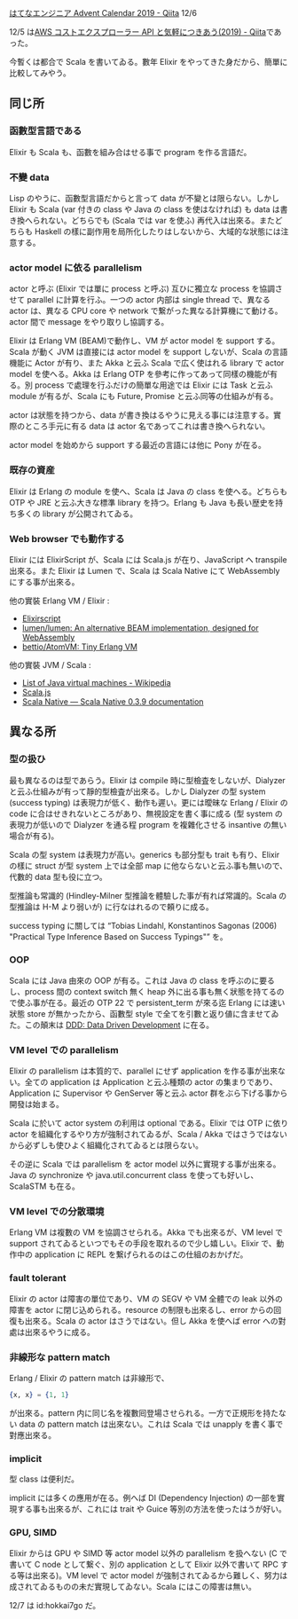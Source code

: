<!--
{"id":"26006613476889014","title":"Elixir をやってきた者が Scala を暫くやってみて同じ所と違ふ所を舉げる","categories":["Programming","Elixir","Scala"],"draft":"no"}
-->

[はてなエンジニア Advent Calendar 2019 - Qiita](https://qiita.com/advent-calendar/2019/hatena) 12/6

12/5 は[AWS コストエクスプローラー API と気軽につきあう(2019) - Qiita](https://qiita.com/ma2saka/items/a59e03c53305e52b5477)であった。

今暫くは都合で Scala を書いてゐる。數年 Elixir をやってきた身だから、簡單に比較してみやう。

## 同じ所

### 函數型言語である

Elixir も Scala も、函數を組み合はせる事で program を作る言語だ。

### 不變 data

Lisp のやうに、函數型言語だからと言って data が不變とは限らない。しかし Elixir も Scala (var 付きの class や Java の class を使はなければ) も data は書き換へられない。どちらでも (Scala では var を使ふ) 再代入は出來る。またどちらも Haskell の樣に副作用を局所化したりはしないから、大域的な狀態には注意する。

### actor model に依る parallelism

actor と呼ぶ (Elixir では單に process と呼ぶ) 互ひに獨立な process を協調させて parallel に計算を行ふ。一つの actor 内部は single thread で、異なる actor は、異なる CPU core や network で繋がった異なる計算機にて動ける。actor 間で message をやり取りし協調する。

Elixir は Erlang VM (BEAM)で動作し、VM が actor model を support する。Scala が動く JVM は直接には actor model を support しないが、Scala の言語機能に Actor が有り、また Akka と云ふ Scala で広く使はれる library で actor model を使へる。Akka は Erlang OTP を參考に作ってあって同樣の機能が有る。別 process で處理を行ふだけの簡單な用途では Elixir には Task と云ふ module が有るが、Scala にも Future, Promise と云ふ同等の仕組みが有る。

actor は狀態を持つから、data が書き換はるやうに見える事には注意する。實際のところ手元に有る data は actor 名であってこれは書き換へられない。

actor model を始めから support する最近の言語には他に Pony が在る。

### 既存の資産

Elixir は Erlang の module を使へ、Scala は Java の class を使へる。どちらも OTP や JRE と云ふ大きな標準 library を持つ。Erlang も Java も長い歴史を持ち多くの library が公開されてゐる。

### Web browser でも動作する

Elixir には ElixirScript が、Scala には Scala.js が在り、JavaScript へ transpile 出來る。また Elixir は Lumen で、Scala は Scala Native にて WebAssembly にする事が出來る。

他の實裝 Erlang VM / Elixir :

- [Elixirscript](https://elixirscript.github.io/)
- [lumen/lumen: An alternative BEAM implementation, designed for WebAssembly](https://github.com/lumen/lumen)
- [bettio/AtomVM: Tiny Erlang VM](https://github.com/bettio/AtomVM)

他の實裝 JVM / Scala :

- [List of Java virtual machines - Wikipedia](https://en.wikipedia.org/wiki/List_of_Java_virtual_machines)
- [Scala.js](https://www.scala-js.org/)
- [Scala Native — Scala Native 0.3.9 documentation](https://scala-native.readthedocs.io/)

## 異なる所

### 型の扱ひ

最も異なるのは型であらう。Elixir は compile 時に型檢査をしないが、Dialyzer と云ふ仕組みが有って靜的型檢査が出來る。しかし Dialyzer の型 system (success typing) は表現力が低く、動作も遲い。更には曖昧な Erlang / Elixir の code に合はせきれないところがあり、無視設定を書く事に成る (型 system の表現力が低いので Dialyzer を通る程 program を複雜化させる insantive の無い場合が有る)。

Scala の型 system は表現力が高い。generics も部分型も trait も有り、Elixir の樣に struct が型 system 上では全部 map に他ならないと云ふ事も無いので、代數的 data 型も役に立つ。

型推論も常識的 (Hindley-Milner 型推論を體驗した事が有れば常識的。Scala の型推論は H-M より弱いが) に行なはれるので頼りに成る。

success typing に關しては <q>Tobias Lindahl, Konstantinos Sagonas (2006) "Practical Type Inference Based on Success Typings"</q> を。

### OOP

Scala には Java 由來の OOP が有る。これは Java の class を呼ぶのに要るし、process 間の context switch 無く heap 外に出る事も無く狀態を持てるので使ふ事が在る。最近の OTP 22 で persistent_term が來る迄 Erlang には速い狀態 store が無かったから、函數型 style で全てを引數と返り値に含ませてゐた。この顛末は [DDD: Data Driven Development](https://speakerdeck.com/ne_sachirou/ddd-data-driven-development) に在る。

<script async class="speakerdeck-embed" data-id="ac7e5f6e7fe14c3a862a4b567fad532a" data-ratio="1.77777777777778" src="//speakerdeck.com/assets/embed.js"></script>

### VM level での parallelism

Elixir の parallelism は本質的で、parallel にせず application を作る事が出來ない。全ての application は Application と云ふ種類の actor の集まりであり、Application に Supervisor や GenServer 等と云ふ actor 群をぶら下げる事から開發は始まる。

Scala に於いて actor system の利用は optional である。Elixir では OTP に依り actor を組織化するやり方が強制されてゐるが、Scala / Akka ではさうではないから必ずしも使ひよく組織化されてゐるとは限らない。

その逆に Scala では parallelism を actor model 以外に實現する事が出來る。Java の synchronize や java.util.concurrent class を使っても好いし、ScalaSTM も在る。

### VM level での分散環境

Erlang VM は複數の VM を協調させられる。Akka でも出來るが、VM level で support されてゐるといつでもその手段を取れるので少し嬉しい。Elixir で、動作中の application に REPL を繋げられるのはこの仕組のおかげだ。

### fault tolerant

Elixir の actor は障害の單位であり、VM の SEGV や VM 全體での leak 以外の障害を actor に閉じ込められる。resource の制限も出來るし、error からの回復も出來る。Scala の actor はさうではない。但し Akka を使へば error への對處は出來るやうに成る。

### 非線形な pattern match

Erlang / Elixir の pattern match は非線形で、

```elixir
{x, x} = {1, 1}
```

が出來る。pattern 内に同じ名を複數囘登場させられる。一方で正規形を持たない data の pattern match は出來ない。これは Scala では unapply を書く事で對應出來る。

### implicit

型 class は便利だ。

implicit には多くの應用が在る。例へば DI (Dependency Injection) の一部を實現する事も出來るが、これには trait や Guice 等別の方法を使ったはうが好い。

### GPU, SIMD

Elixir からは GPU や SIMD 等 actor model 以外の parallelism を扱へない (C で書いて C node として繋ぐ、別の application として Elixir 以外で書いて RPC する等は出來る)。VM level で actor model が強制されてゐるから難しく、努力は成されてゐるものの未だ實現してゐない。Scala にはこの障害は無い。

12/7 は id:hokkai7go だ。
